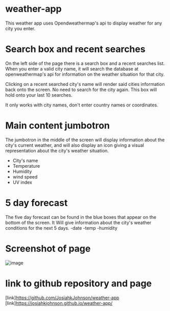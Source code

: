 # weather-app
This weather app uses Opendweathermap's api to display weather for any city you enter.

# Search box and recent searches
On the left side of the page there is a search box and a recent searches list.
When you enter a valid city name, it will search the database at openweathermap's api for information on the weather situation for that city.

Clicking on a recent searched city's name will render said cities information back onto the screen. No need to search for the city again. This box will hold onto your last 10 searches.

It only works with city names, don't enter country names or coordinates.

# Main content jumbotron
The jumbotron in the middle of the screen will display information about the city's current weather, and will also display an icon giving a visual representation about the city's weather situation.
- City's name
- Temperature
- Humidity
- wind speed
- UV index

# 5 day forecast
The five day forecast can be found in the blue boxes that appear on the bottom of the screen. It Will give information about the city's weather conditions for the next 5 days.
-date
-temp
-humidity

# Screenshot of page
![image](https://user-images.githubusercontent.com/57826922/73907673-dc6cb100-486c-11ea-928e-475a87651238.png)

# link to github repository and page
[link]https://github.com/JosiahkJohnson/weather-app
[link]https://josiahkjohnson.github.io/weather-app/